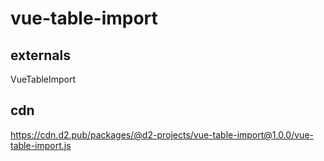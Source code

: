 # vue-table-import

## externals

VueTableImport

## cdn

https://cdn.d2.pub/packages/@d2-projects/vue-table-import@1.0.0/vue-table-import.js